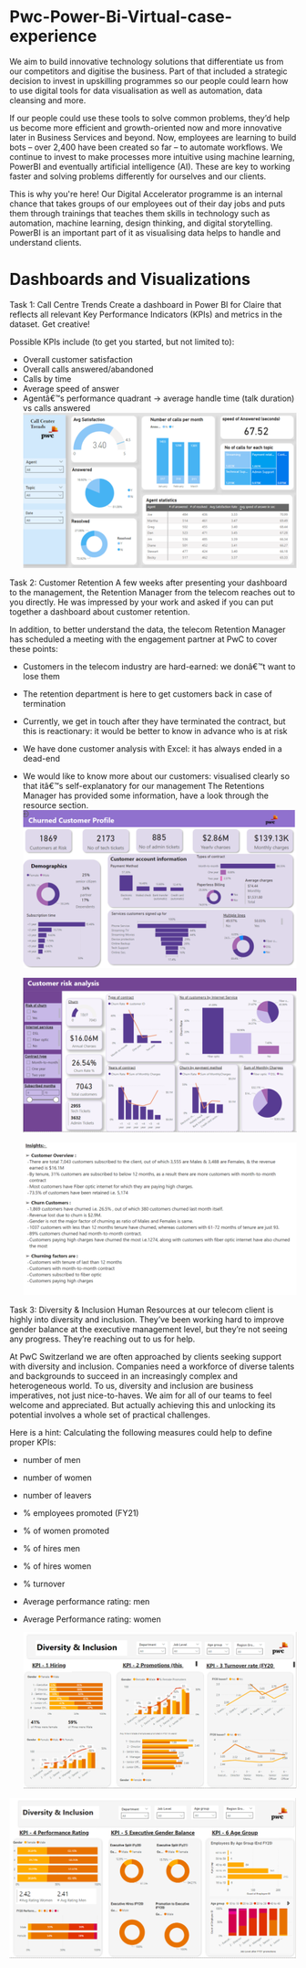# Pwc-Power-Bi-Virtual-case-experience

We aim to build innovative technology solutions that differentiate us from our competitors and digitise the business. Part of that included a strategic decision to invest in upskilling programmes so our people could learn how to use digital tools for data visualisation as well as automation, data cleansing and more.

If our people could use these tools to solve common problems, they’d help us become more efficient and growth-oriented now and more innovative later in Business Services and beyond. Now, employees are learning to build bots – over 2,400 have been created so far – to automate workflows. We continue to invest to make processes more intuitive using machine learning, PowerBI and eventually artificial intelligence (AI). These are key to working faster and solving problems differently for ourselves and our clients.

This is why you're here! Our Digital Accelerator programme is an internal chance that takes groups of our employees out of their day jobs and puts them through trainings that teaches them skills in technology such as automation, machine learning, design thinking, and digital storytelling. PowerBI is an important part of it as visualising data helps to handle and understand clients.

# Dashboards and Visualizations

Task 1: Call Centre Trends Create a dashboard in Power BI for Claire that reflects all relevant Key Performance Indicators (KPIs) and metrics in the dataset. Get creative!

Possible KPIs include (to get you started, but not limited to):
- Overall customer satisfaction
- Overall calls answered/abandoned
- Calls by time
- Average speed of answer
- Agentâ€™s performance quadrant -> average handle time (talk duration) vs calls answered
 ![image Alt](https://github.com/Krishnareddy0709/Pwc-Power-Bi-Virtual-case-experience/blob/dd49b47028795d907ace77281e683a1c1b4e1d61/task%201%20call%20center%20trends.png)

Task 2: Customer Retention A few weeks after presenting your dashboard to the management, the Retention Manager from the telecom reaches out to you directly. He was impressed by your work and asked if you can put together a dashboard about customer retention.

In addition, to better understand the data, the telecom Retention Manager has scheduled a meeting with the engagement partner at PwC to cover these points:

- Customers in the telecom industry are hard-earned: we donâ€™t want to lose them
- The retention department is here to get customers back in case of termination
- Currently, we get in touch after they have terminated the contract, but this is reactionary: it would be better to know in advance who is at risk
- We have done customer analysis with Excel: it has always ended in a dead-end
- We would like to know more about our customers: visualised clearly so that itâ€™s self-explanatory for our management The Retentions Manager has provided some information, have a look through the resource section.
  ![Image Alt](https://github.com/Krishnareddy0709/Pwc-Power-Bi-Virtual-case-experience/blob/dc87dd3b3e3ce88459df1c661f6a5cd38a1068aa/task%202%20churn%20dashboard.png)

  ![Image Alt](https://github.com/Krishnareddy0709/Pwc-Power-Bi-Virtual-case-experience/blob/d0c01e88230c32a587ae01f1af4cccf60e516eec/task%202%20customer%20risk%20analysis.png)
  
  ![Image Alt](https://github.com/Krishnareddy0709/Pwc-Power-Bi-Virtual-case-experience/blob/158e6a1b1045570e0bf4ade7c791481b56c582bb/task%202%20Insights.png)

Task 3: Diversity & Inclusion Human Resources at our telecom client is highly into diversity and inclusion. They’ve been working hard to improve gender balance at the executive management level, but they’re not seeing any progress. They’re reaching out to us for help.

At PwC Switzerland we are often approached by clients seeking support with diversity and inclusion. Companies need a workforce of diverse talents and backgrounds to succeed in an increasingly complex and heterogeneous world. To us, diversity and inclusion are business imperatives, not just nice-to-haves. We aim for all of our teams to feel welcome and appreciated. But actually achieving this and unlocking its potential involves a whole set of practical challenges.

Here is a hint: Calculating the following measures could help to define proper KPIs:

- number of men
- number of women
- number of leavers
- % employees promoted (FY21)
- % of women promoted
- % of hires men
- % of hires women
- % turnover
- Average performance rating: men
- Average Performance rating: women

  ![Image Alt](https://github.com/Krishnareddy0709/Pwc-Power-Bi-Virtual-case-experience/blob/8bfdad20d54d2974d8e8b210ba6715335405865b/task%203%20(1)diversity%20%20%26%20inclusion.png)

![Image Alt](https://github.com/Krishnareddy0709/Pwc-Power-Bi-Virtual-case-experience/blob/1f59e8cf850d97a3124ce3d6317ddd3a37130913/task%203%20(2)diversity%20%26%20inclusion.png)
